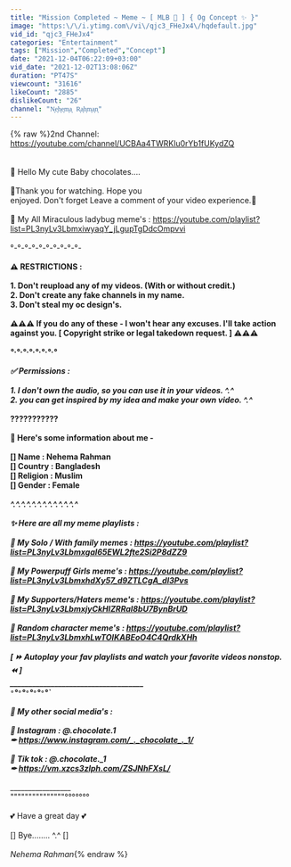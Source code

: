 ```yaml
---
title: "Mission Completed ~ Meme ~ [ MLB 🐞 ] { Og Concept ✨ }"
image: "https:\/\/i.ytimg.com\/vi\/qjc3_FHeJx4\/hqdefault.jpg"
vid_id: "qjc3_FHeJx4"
categories: "Entertainment"
tags: ["Mission","Completed","Concept"]
date: "2021-12-04T06:22:09+03:00"
vid_date: "2021-12-02T13:08:06Z"
duration: "PT47S"
viewcount: "31616"
likeCount: "2885"
dislikeCount: "26"
channel: "N͎e͎h͎e͎m͎a͎ R͎a͎h͎m͎a͎n͎"
---
```

{% raw %}2nd Channel: <a rel="nofollow" target="blank" href="https://youtube.com/channel/UCBAa4TWRKlu0rYb1fUKydZQ">https://youtube.com/channel/UCBAa4TWRKlu0rYb1fUKydZQ</a><br /><br /><br />🍭 Hello My cute Baby chocolates....<br /><br />🍦Thank you for watching. Hope you <br />enjoyed. Don't forget Leave a comment of your video experience.🍦<br /><br />🐞 My All Miraculous ladybug meme's : <a rel="nofollow" target="blank" href="https://youtube.com/playlist?list=PL3nyLv3LbmxiwyaqY_jLgupTgDdcOmpvvi">https://youtube.com/playlist?list=PL3nyLv3LbmxiwyaqY_jLgupTgDdcOmpvvi</a><br /><br />°-°-°-°-°-°-°-°-°-°-______________________________<br /><br />⚠ RESTRICTIONS :<br /><br />1. Don't reupload any of my videos. (With or without credit.)<br />2. Don't create any fake channels in my name.<br />3. Don't steal my oc design's.<br /><br />⚠⚠⚠ If you do any of these - I won't hear any excuses. I'll take action against you. [ Copyright strike or legal takedown request. ] ⚠⚠⚠<br />_______________________________________<br />°·°·°·°·°·°·°·°<br /><br />✅ Permissions :<br /><br />1. I don't own the audio, so you can use it in your videos. ^.^<br />2. you can get inspired by my idea and make your own video. ^.^<br />___________________________________<br />???????????<br /><br />🍁 Here's some information about me -<br /><br />[] Name : Nehema Rahman<br />[] Country : Bangladesh<br />[] Religion : Muslim <br />[] Gender : Female <br />___________________________________<br />^.^.^.^.^.^.^.^.^.^.^.^.^<br /><br />✨ Here are all my meme playlists :<br /><br />🍭 My Solo / With family memes : <a rel="nofollow" target="blank" href="https://youtube.com/playlist?list=PL3nyLv3LbmxgaI65EWL2fte2Si2P8dZZ9">https://youtube.com/playlist?list=PL3nyLv3LbmxgaI65EWL2fte2Si2P8dZZ9</a><br /><br />🌈 My Powerpuff Girls meme's : <a rel="nofollow" target="blank" href="https://youtube.com/playlist?list=PL3nyLv3LbmxhdXy57_d9ZTLCgA_dl3Pvs">https://youtube.com/playlist?list=PL3nyLv3LbmxhdXy57_d9ZTLCgA_dl3Pvs</a><br /><br />👑 My Supporters/Haters meme's : <a rel="nofollow" target="blank" href="https://youtube.com/playlist?list=PL3nyLv3LbmxjyCkHIZRRaI8bU7BynBrUD">https://youtube.com/playlist?list=PL3nyLv3LbmxjyCkHIZRRaI8bU7BynBrUD</a><br /><br />🎀 Random character meme's : <a rel="nofollow" target="blank" href="https://youtube.com/playlist?list=PL3nyLv3LbmxhLwTOlKABEoO4C4QrdkXHh">https://youtube.com/playlist?list=PL3nyLv3LbmxhLwTOlKABEoO4C4QrdkXHh</a><br /><br />[ ⏩ Autoplay your fav playlists and watch your favorite videos nonstop. ⏪ ] <br />_____________________________________<br />`°`°`°`°`°`°`°`°`°`°`<br /><br />🍉 My other social media's :<br /><br />🍭 Instagram : @_._chocolate_._1<br />✒ <a rel="nofollow" target="blank" href="https://www.instagram.com/_._chocolate_._1/">https://www.instagram.com/_._chocolate_._1/</a> <br /><br />🍭 Tik tok : @_._chocolate_._1<br />✒ <a rel="nofollow" target="blank" href="https://vm.xzcs3zlph.com/ZSJNhFXsL/">https://vm.xzcs3zlph.com/ZSJNhFXsL/</a><br /><br />__________________________<br />&quot;&quot;&quot;&quot;&quot;&quot;&quot;&quot;&quot;&quot;&quot;&quot;&quot;&quot;&quot;°°°°°°°<br /><br />💕 Have a great day 💕<br /><br />      [] Bye........ ^.^ [] <br /><br />                    _Nehema Rahman_{% endraw %}
